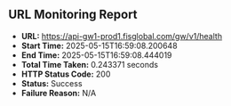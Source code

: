 ## URL Monitoring Report

- **URL:** https://api-gw1-prod1.fisglobal.com/gw/v1/health
- **Start Time:** 2025-05-15T16:59:08.200648
- **End Time:** 2025-05-15T16:59:08.444019
- **Total Time Taken:** 0.243371 seconds
- **HTTP Status Code:** 200
- **Status:** Success
- **Failure Reason:** N/A
